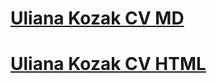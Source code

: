 # [Uliana Kozak CV MD](https://unakozak.github.io/rsschool-cv/cv)
# [Uliana Kozak CV HTML](https://unakozak.github.io/rsschool-cv/)
